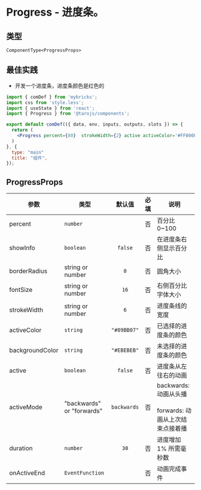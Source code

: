 # Progress - 进度条。

## 类型
```tsx
ComponentType<ProgressProps>
```

## 最佳实践
- 开发一个进度条，进度条颜色是红色的

```jsx file="runtime.jsx"
import { comDef } from 'mybricks';
import css from 'style.less';
import { useState } from 'react';
import { Progress } from '@tarojs/components';

export default comDef(({ data, env, inputs, outputs, slots }) => {
  return (
    <Progress percent={80}  strokeWidth={2} active activeColor='#FF000F' />
  )
}, {
  type: "main"
  title: "组件",
});
```

## ProgressProps

| 参数 | 类型 | 默认值 | 必填 | 说明 |
| --- | --- | :---: | :---: | --- |
| percent | `number` |  | 否 | 百分比 0~100 |
| showInfo | `boolean` | `false` | 否 | 在进度条右侧显示百分比 |
| borderRadius | string or number | `0` | 否 | 圆角大小 |
| fontSize | string or number | `16` | 否 | 右侧百分比字体大小 |
| strokeWidth | string or number | `6` | 否 | 进度条线的宽度 |
| activeColor | `string` | `"#09BB07"` | 否 | 已选择的进度条的颜色 |
| backgroundColor | `string` | `"#EBEBEB"` | 否 | 未选择的进度条的颜色 |
| active | `boolean` | `false` | 否 | 进度条从左往右的动画 |
| activeMode | "backwards" or "forwards" | `backwards` | 否 | backwards: 动画从头播<br /><br />forwards: 动画从上次结束点接着播 |
| duration | `number` | `30` | 否 | 进度增加 1% 所需毫秒数 |
| onActiveEnd | `EventFunction` |  | 否 | 动画完成事件 |

